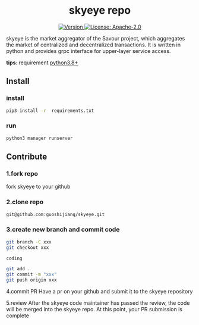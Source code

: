 <!--
parent:
  order: false
-->

<div align="center">
  <h1> skyeye repo </h1>
</div>

<div align="center">
  <a href="https://github.com/SavourDao/skyeye/releases/latest">
    <img alt="Version" src="https://img.shields.io/github/tag/SavourDao/skyeye.svg" />
  </a>
  <a href="https://github.com/SavourDao/skyeye/blob/main/LICENSE">
    <img alt="License: Apache-2.0" src="https://img.shields.io/github/license/SavourDao/skyeye.svg" />
  </a>
</div>

skyeye is the market aggregator of the Savour project, which aggregates the market of centralized and decentralized transactions. It is written in python and provides grpc interface for upper-layer service access.

**tips**: requirement [python3.8+](https://www.python.org/)

## Install

### install
```bash
pip3 install -r  requirements.txt
```

### run 
```bash
python3 manager runserver
```

## Contribute

### 1.fork repo

fork skyeye to your github

### 2.clone repo

```bash
git@github.com:guoshijiang/skyeye.git
```

### 3.create new branch and commit code

```bash
git branch -C xxx
git checkout xxx

coding

git add .
git commit -m "xxx"
git push origin xxx
```

4.commit PR
Have a pr on your github and submit it to the skyeye repository

5.review
After the skyeye code maintainer has passed the review, the code will be merged into the skyeye repo. At this point, your PR submission is complete
